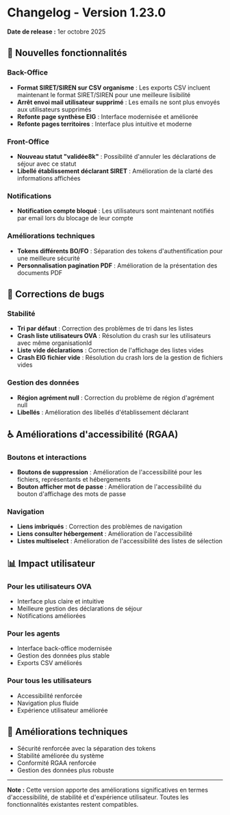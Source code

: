 # Changelog - Version 1.23.0

**Date de release :** 1er octobre 2025

## 🚀 Nouvelles fonctionnalités

### Back-Office
- **Format SIRET/SIREN sur CSV organisme** : Les exports CSV incluent maintenant le format SIRET/SIREN pour une meilleure lisibilité
- **Arrêt envoi mail utilisateur supprimé** : Les emails ne sont plus envoyés aux utilisateurs supprimés
- **Refonte page synthèse EIG** : Interface modernisée et améliorée
- **Refonte pages territoires** : Interface plus intuitive et moderne

### Front-Office
- **Nouveau statut "validée8k"** : Possibilité d'annuler les déclarations de séjour avec ce statut
- **Libellé établissement déclarant SIRET** : Amélioration de la clarté des informations affichées

### Notifications
- **Notification compte bloqué** : Les utilisateurs sont maintenant notifiés par email lors du blocage de leur compte

### Améliorations techniques
- **Tokens différents BO/FO** : Séparation des tokens d'authentification pour une meilleure sécurité
- **Personnalisation pagination PDF** : Amélioration de la présentation des documents PDF

## 🐛 Corrections de bugs

### Stabilité
- **Tri par défaut** : Correction des problèmes de tri dans les listes
- **Crash liste utilisateurs OVA** : Résolution du crash sur les utilisateurs avec même organisationId
- **Liste vide déclarations** : Correction de l'affichage des listes vides
- **Crash EIG fichier vide** : Résolution du crash lors de la gestion de fichiers vides

### Gestion des données
- **Région agrément null** : Correction du problème de région d'agrément null
- **Libellés** : Amélioration des libellés d'établissement déclarant

## ♿ Améliorations d'accessibilité (RGAA)

### Boutons et interactions
- **Boutons de suppression** : Amélioration de l'accessibilité pour les fichiers, représentants et hébergements
- **Bouton afficher mot de passe** : Amélioration de l'accessibilité du bouton d'affichage des mots de passe

### Navigation
- **Liens imbriqués** : Correction des problèmes de navigation
- **Liens consulter hébergement** : Amélioration de l'accessibilité
- **Listes multiselect** : Amélioration de l'accessibilité des listes de sélection

## 📊 Impact utilisateur

### Pour les utilisateurs OVA
- Interface plus claire et intuitive
- Meilleure gestion des déclarations de séjour
- Notifications améliorées

### Pour les agents
- Interface back-office modernisée
- Gestion des données plus stable
- Exports CSV améliorés

### Pour tous les utilisateurs
- Accessibilité renforcée
- Navigation plus fluide
- Expérience utilisateur améliorée

## 🔧 Améliorations techniques

- Sécurité renforcée avec la séparation des tokens
- Stabilité améliorée du système
- Conformité RGAA renforcée
- Gestion des données plus robuste

---

**Note :** Cette version apporte des améliorations significatives en termes d'accessibilité, de stabilité et d'expérience utilisateur. Toutes les fonctionnalités existantes restent compatibles.
